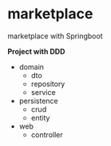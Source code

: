 # marketplace
marketplace with Springboot

**Project with DDD**
- domain
    - dto
    - repository
    - service
- persistence
    - crud
    - entity
- web
    - controller
